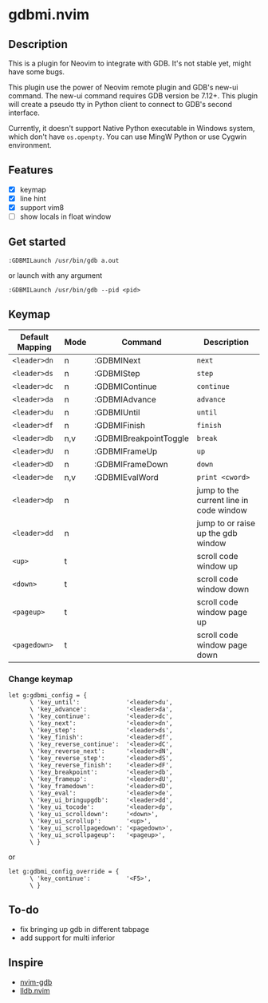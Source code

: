 # gdbmi.nvim


## Description
This is a plugin for Neovim to integrate with GDB. It's not stable yet, might have some bugs.

This plugin use the power of Neovim remote plugin and GDB's new-ui command.
The new-ui command requires GDB version be 7.12+.
This plugin will create a pseudo tty in Python client to connect to GDB's second interface.

Currently, it doesn't support Native Python executable in Windows system, which don't have `os.openpty`.
You can use MingW Python or use Cygwin environment.


## Features
- [x] keymap
- [x] line hint
- [x] support vim8
- [ ] show locals in float window

## Get started

`:GDBMILaunch /usr/bin/gdb a.out`

or launch with any argument

`:GDBMILaunch /usr/bin/gdb --pid <pid>`

## Keymap

| Default Mapping | Mode | Command                | Description                             |  
|-----------------|------|------------------------|-----------------------------------------|  
| `<leader>dn`    | n    | :GDBMINext             | `next`                                  |  
| `<leader>ds`    | n    | :GDBMIStep             | `step`                                  |  
| `<leader>dc`    | n    | :GDBMIContinue         | `continue`                              |  
| `<leader>da`    | n    | :GDBMIAdvance          | `advance`                               |  
| `<leader>du`    | n    | :GDBMIUntil            | `until`                                 |  
| `<leader>df`    | n    | :GDBMIFinish           | `finish`                                |  
| `<leader>db`    | n,v  | :GDBMIBreakpointToggle | `break`                                 |  
| `<leader>dU`    | n    | :GDBMIFrameUp          | `up`                                    |  
| `<leader>dD`    | n    | :GDBMIFrameDown        | `down`                                  |  
| `<leader>de`    | n,v  | :GDBMIEvalWord         | `print <cword>`                         |  
| `<leader>dp`    | n    |                        | jump to the current line in code window |  
| `<leader>dd`    | n    |                        | jump to or raise up the gdb window      |  
| `<up>`          | t    |                        | scroll code window up                   |  
| `<down>`        | t    |                        | scroll code window down                 |  
| `<pageup>`      | t    |                        | scroll code window page up              |  
| `<pagedown>`    | t    |                        | scroll code window page down            |  

### Change keymap

``` {.viml}
let g:gdbmi_config = {
      \ 'key_until':             '<leader>du',
      \ 'key_advance':           '<leader>da',
      \ 'key_continue':          '<leader>dc',
      \ 'key_next':              '<leader>dn',
      \ 'key_step':              '<leader>ds',
      \ 'key_finish':            '<leader>df',
      \ 'key_reverse_continue':  '<leader>dC',
      \ 'key_reverse_next':      '<leader>dN',
      \ 'key_reverse_step':      '<leader>dS',
      \ 'key_reverse_finish':    '<leader>dF',
      \ 'key_breakpoint':        '<leader>db',
      \ 'key_frameup':           '<leader>dU',
      \ 'key_framedown':         '<leader>dD',
      \ 'key_eval':              '<leader>de',
      \ 'key_ui_bringupgdb':     '<leader>dd',
      \ 'key_ui_tocode':         '<leader>dp',
      \ 'key_ui_scrolldown':     '<down>',
      \ 'key_ui_scrollup':       '<up>',
      \ 'key_ui_scrollpagedown': '<pagedown>',
      \ 'key_ui_scrollpageup':   '<pageup>',
      \ }
```
or
``` {.viml}
let g:gdbmi_config_override = {
      \ 'key_continue':          '<F5>',
      \ }
```

## To-do
- fix bringing up gdb in different tabpage
- add support for multi inferior

## Inspire

+ [nvim-gdb](https://github.com/sakhnik/nvim-gdb)
+ [lldb.nvim](https://github.com/critiqjo/lldb.nvim)

